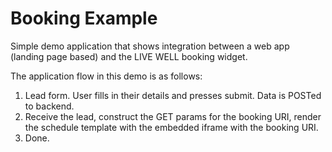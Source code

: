 # Booking Example

Simple demo application that shows integration between a web app (landing page based) and the LIVE WELL booking widget.

The application flow in this demo is as follows:

1. Lead form. User fills in their details and presses submit. Data is POSTed to backend.
2. Receive the lead, construct the GET params for the booking URI, render the schedule template with the embedded iframe with the booking URI.
3. Done.

